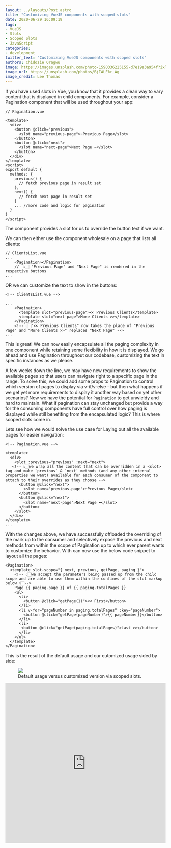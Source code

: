 ```yaml
---
layout: ../layouts/Post.astro
title: "Customizing VueJS components with scoped slots"
date: 2020-06-29 16:09:19
tags: 
- VueJS 
- Slots 
- Scoped Slots
- JavaScript
categories:
- development
twitter_text: "Customizing VueJS components with scoped slots"
authors: Chidozie Oragwu
image: https://images.unsplash.com/photo-1590336225155-d7e19a3a954f?ixlib=rb-1.2.1&ixid=eyJhcHBfaWQiOjEyMDd9&auto=format&fit=crop&w=2400&q=80
image_url: https://unsplash.com/photos/BjIALEkr_Wg
image_credit: Lee Thomas
---
```


If you have used slots in Vue, you know that it provides a clean way to vary content that is displayed in child components. For example, consider a Pagination component that will be used throughout your app: 

```
// Pagination.vue

<template>
  <div>
    <button @click="previous">
      <slot name="previous-page">⬅️Previous Page</slot>
    </button>
    <button @click="next">
      <slot name="next-page">Next Page ➡️</slot>
    </button>
  </div>
</template>
<script>
export default {
  methods: {
    previous() {
      // fetch previous page in result set
    },
    next() {
      // fetch next page in result set
    }
    ... //more code and logic for pagination
  }
}
</script>
```

The component provides a slot for us to override the button text if we want. 

We can then either use the component wholesale on a page that lists all clients:

```
// ClientsList.vue
...
    <Pagination></Pagination>
    //  👆🏻 "Previous Page" and "Next Page" is rendered in the respective buttons
...
```

OR we can customize the text to show in the buttons:

```
<!-- ClientsList.vue -->

...
    <Pagination>
      <template slot="previous-page"><< Previous Clients</template>
      <template slot="next-page">More Clients >></template>
    </Pagination>
    <!-- 👆🏻"<< Previous Clients" now takes the place of "Previous Page" and "More Clients >>" replaces "Next Page" -->
...
```
 
This is great! We can now easily encapsulate all the paging complexity in one component while retaining some flexibility in how it is displayed. We go ahead and use Pagination throughout our codebase, customizing the text in specific instances as we please. 

A few weeks down the line, we may have new requirements to show the available pages so that users can navigate right to a specific page in the range. To solve this, we could add some props to Pagination  to control which version of pages to display via v-if/v-else  - but then what happens if we get yet more requirements to display it another way based on yet other scenarios? Now we have the potential for `Pagination` to get unwieldy and hard to maintain. What if pagination can stay unchanged but provide a way for the consuming components have full control over how paging is displayed while still benefiting from the encapsulated logic? This is where scoped slots come in.

Lets see how we would solve the use case for Laying out all the available pages for easier navigation:

```
<!-- Pagination.vue -->

<template>
  <div>
    <slot :previous="previous" :next="next"> 
   <!-- 👆🏻we wrap all the content that can be overridden in a <slot> tag and make `previous` & `next` methods (and any other internal properties we want) available for each consumer of the component to attach to their overrides as they choose -->
      <button @click="next">
        <slot name="previous-page">⬅️Previous Page</slot>
      </button>
      <button @click="next">
        <slot name="next-page">Next Page ➡️</slot>
      </button>
    </slot>
  </div>
</template>
...
```

With the changes above, we have successfully offloaded the overriding of the mark up to the consumer and selectively expose the previous  and next methods from within the scope of Pagination  up to which ever parent wants to customize the behavior. With can now use the below code snippet to layout all the pages:

```
<Pagination>
  <template slot-scope="{ next, previous, getPage, paging }">
    <!-- 👆🏻we accept the parameters being passed up from the child scope and are able to use them within the confines of the slot markup below 👇🏻-->
    Page {{ paging.page }} of {{ paging.totalPages }}
    <ul>
      <li>
        <button @click="getPage(1)"><< First</button>
      </li>
      <li v-for="pageNumber in paging.totalPages" :key="pageNumber">
        <button @click="getPage(pageNumber)">{{ pageNumber}}</button>
      </li>
      <li>
       <button @click="getPage(paging.totalPages)">Last >></button>
      </li>
    </ul>
  </template>
</Pagination>
```

This is the result of the default usage and our cutomized usage sided by side:

<figure>
    <img src="/images/paging.png" style="max-width: 100%">
    <figcaption>
        Default usage versus customized version via scoped slots.
    </figcaption>
</figure>

<embed src="https://codesandbox.io/embed/infallible-brown-g8sl4?fontsize=14&hidenavigation=1&theme=dark" width="100%" height="500">
